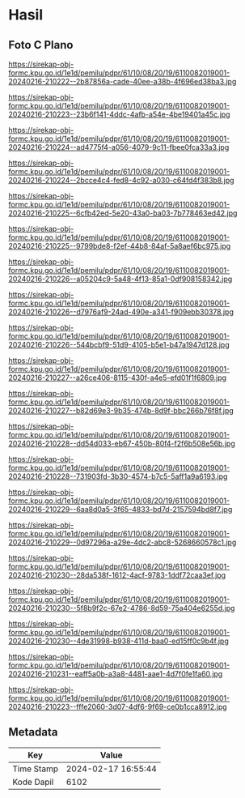 # Hasil

## Foto C Plano

https://sirekap-obj-formc.kpu.go.id/1e1d/pemilu/pdpr/61/10/08/20/19/6110082019001-20240216-210222--2b87856a-cade-40ee-a38b-4f696ed38ba3.jpg

https://sirekap-obj-formc.kpu.go.id/1e1d/pemilu/pdpr/61/10/08/20/19/6110082019001-20240216-210223--23b6f141-4ddc-4afb-a54e-4be19401a45c.jpg

https://sirekap-obj-formc.kpu.go.id/1e1d/pemilu/pdpr/61/10/08/20/19/6110082019001-20240216-210224--ad4775f4-a056-4079-9c11-fbee0fca33a3.jpg

https://sirekap-obj-formc.kpu.go.id/1e1d/pemilu/pdpr/61/10/08/20/19/6110082019001-20240216-210224--2bcce4c4-fed8-4c92-a030-c64fd4f383b8.jpg

https://sirekap-obj-formc.kpu.go.id/1e1d/pemilu/pdpr/61/10/08/20/19/6110082019001-20240216-210225--6cfb42ed-5e20-43a0-ba03-7b778463ed42.jpg

https://sirekap-obj-formc.kpu.go.id/1e1d/pemilu/pdpr/61/10/08/20/19/6110082019001-20240216-210225--9799bde8-f2ef-44b8-84af-5a8aef6bc975.jpg

https://sirekap-obj-formc.kpu.go.id/1e1d/pemilu/pdpr/61/10/08/20/19/6110082019001-20240216-210226--a05204c9-5a48-4f13-85a1-0df908158342.jpg

https://sirekap-obj-formc.kpu.go.id/1e1d/pemilu/pdpr/61/10/08/20/19/6110082019001-20240216-210226--d7976af9-24ad-490e-a341-f909ebb30378.jpg

https://sirekap-obj-formc.kpu.go.id/1e1d/pemilu/pdpr/61/10/08/20/19/6110082019001-20240216-210226--544bcbf9-51d9-4105-b5e1-b47a1947d128.jpg

https://sirekap-obj-formc.kpu.go.id/1e1d/pemilu/pdpr/61/10/08/20/19/6110082019001-20240216-210227--a26ce406-8115-430f-a4e5-efd01f1f6809.jpg

https://sirekap-obj-formc.kpu.go.id/1e1d/pemilu/pdpr/61/10/08/20/19/6110082019001-20240216-210227--b82d69e3-9b35-474b-8d9f-bbc266b76f8f.jpg

https://sirekap-obj-formc.kpu.go.id/1e1d/pemilu/pdpr/61/10/08/20/19/6110082019001-20240216-210228--dd54d033-eb67-450b-80f4-f2f6b508e56b.jpg

https://sirekap-obj-formc.kpu.go.id/1e1d/pemilu/pdpr/61/10/08/20/19/6110082019001-20240216-210228--731903fd-3b30-4574-b7c5-5aff1a9a6193.jpg

https://sirekap-obj-formc.kpu.go.id/1e1d/pemilu/pdpr/61/10/08/20/19/6110082019001-20240216-210229--6aa8d0a5-3f65-4833-bd7d-2157594bd8f7.jpg

https://sirekap-obj-formc.kpu.go.id/1e1d/pemilu/pdpr/61/10/08/20/19/6110082019001-20240216-210229--0d97296a-a29e-4dc2-abc8-5268660578c1.jpg

https://sirekap-obj-formc.kpu.go.id/1e1d/pemilu/pdpr/61/10/08/20/19/6110082019001-20240216-210230--28da538f-1612-4acf-9783-1ddf72caa3ef.jpg

https://sirekap-obj-formc.kpu.go.id/1e1d/pemilu/pdpr/61/10/08/20/19/6110082019001-20240216-210230--5f8b9f2c-67e2-4786-8d59-75a404e6255d.jpg

https://sirekap-obj-formc.kpu.go.id/1e1d/pemilu/pdpr/61/10/08/20/19/6110082019001-20240216-210230--4de31998-b938-411d-baa0-ed15ff0c9b4f.jpg

https://sirekap-obj-formc.kpu.go.id/1e1d/pemilu/pdpr/61/10/08/20/19/6110082019001-20240216-210231--eaff5a0b-a3a8-4481-aae1-4d7f0fe1fa60.jpg

https://sirekap-obj-formc.kpu.go.id/1e1d/pemilu/pdpr/61/10/08/20/19/6110082019001-20240216-210223--fffe2060-3d07-4df6-9f69-ce0b1cca8912.jpg


## Metadata

| Key        | Value               |
| ---------- | ------------------- |
| Time Stamp | 2024-02-17 16:55:44 |
| Kode Dapil | 6102                |



